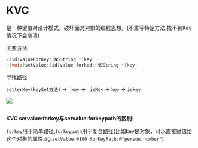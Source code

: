 # KVC

是一种键值对设计模式，破坏面对对象的编程思想。(不重写特定方法,找不到Key情况下会崩溃)

主要方法

```objective-c
-(id)valueForKey:(NSString *)key
-(void)setValue:(id)value forked:(NSString *)key;
```



寻找路径

`setterKey(keySet方法)` -> `_key` -> `_isKey` -> `key` -> `iskey`

![](https://sylarimage.oss-cn-shenzhen.aliyuncs.com/20190318150641.png)

## 

**KVC setvalue:forkey与setvalue:forkeypath的区别**:

`forkey`用于简单路径,`forkeypath`用于复合路径(比如key是对象，可以直接赋值给这个对象的属性.eg:`setValue:@100 forKeyPath:@"person.number"`)
